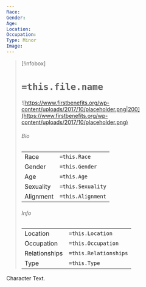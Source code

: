 ```yaml
---
Race: 
Gender: 
Age: 
Location: 
Occupation: 
Type: Minor
Image: 
---
```


> [!infobox]
> # `=this.file.name`
> ![https://www.firstbenefits.org/wp-content/uploads/2017/10/placeholder.png|200](https://www.firstbenefits.org/wp-content/uploads/2017/10/placeholder.png)
> ###### Bio
> |  |  |
> | ---- | ---- |
> | Race | `=this.Race` |
> | Gender | `=this.Gender` |
> | Age | `=this.Age` |
> | Sexuality | `=this.Sexuality` |
> | Alignment | `=this.Alignment` |
> ###### Info
> |  |  |
> | ---- | ---- |
> | Location | `=this.Location` |
> | Occupation | `=this.Occupation` |
> | Relationships | `=this.Relationships` |
> | Type | `=this.Type` |

Character Text.
